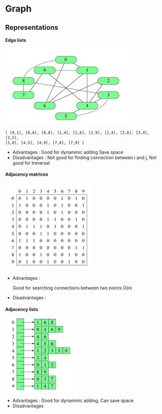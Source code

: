 # Graph

## Representations
#### Edge lists
![alt text](https://github.com/RagingPsyduck/Data-Structures-and-Algorithms-in-Java/blob/master/Graph/Pictures/edgelists.png "Logo Title Text 1")

```
[ [0,1], [0,6], [0,8], [1,4], [1,6], [1,9], [2,4], [2,6], [3,4], [3,5],
[3,8], [4,5], [4,9], [7,8], [7,9] ]
```
* Advantages : 
  Good for dynammic adding
  Save space
* Disadvantages : Not good for finding connection between i and j, Not good for treversal

#### Adjacency matrices
![alt text](https://github.com/RagingPsyduck/Data-Structures-and-Algorithms-in-Java/blob/master/Graph/Pictures/adjacencymatrices.png "Logo Title Text 1")

* Advantages : 

  Good for searching connections between two points O(n)

* Disadvantages :
#### Adjacency lists
![alt text](https://github.com/RagingPsyduck/Data-Structures-and-Algorithms-in-Java/blob/master/Graph/Pictures/adjacencylist.png "Logo Title Text 1")

* Advantages : Good for dynammic adding, Can save space
* Disadvantages 